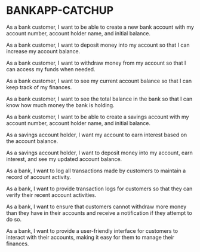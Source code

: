 # BANKAPP-CATCHUP

As a bank customer, I want to be able to create a new bank account with my account number, account holder name, and initial balance.

As a bank customer, I want to deposit money into my account so that I can increase my account balance.

As a bank customer, I want to withdraw money from my account so that I can access my funds when needed.

As a bank customer, I want to see my current account balance so that I can keep track of my finances.

As a bank customer, I want to see the total balance in the bank so that I can know how much money the bank is holding.

As a bank customer, I want to be able to create a savings account with my account number, account holder name, and initial balance.

As a savings account holder, I want my account to earn interest based on the account balance.

As a savings account holder, I want to deposit money into my account, earn interest, and see my updated account balance.

As a bank, I want to log all transactions made by customers to maintain a record of account activity.

As a bank, I want to provide transaction logs for customers so that they can verify their recent account activities.

As a bank, I want to ensure that customers cannot withdraw more money than they have in their accounts and receive a notification if they attempt to do so.

As a bank, I want to provide a user-friendly interface for customers to interact with their accounts, making it easy for them to manage their finances.